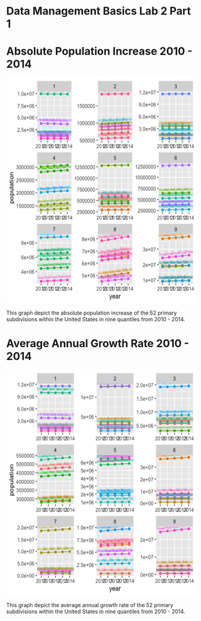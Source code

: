 # Data Management Basics Lab 2 Part 1

# Absolute Population Increase 2010 - 2014

<img src="data_lab_2.1_quantile.png" width="600" height="600" />

This graph depict the absolute population increase of the 52 primary subdivisions within the United States in nine quantiles from 2010 - 2014.

# Average Annual Growth Rate 2010 - 2014

<img src="data_lab_2.1_facets.png" width="600" height="600" />

This graph depict the average annual growth rate of the 52 primary subdivisions within the United States in nine quantiles from 2010 - 2014.
